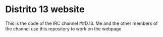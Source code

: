 # Distrito 13 website

This is the code of the IRC channel ##D.13. Me and the other members of the channel use this repository to work on the webpage
